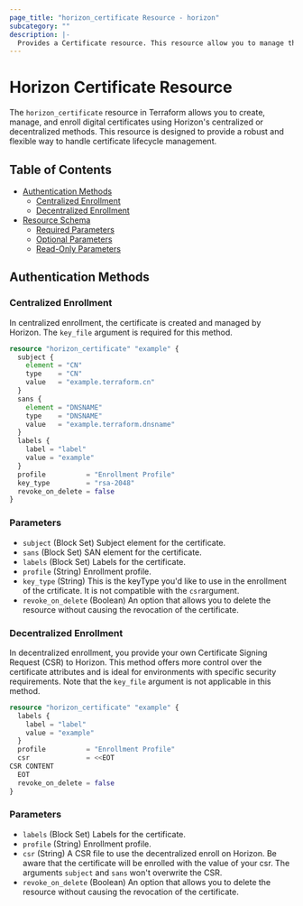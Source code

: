 ```yaml
---
page_title: "horizon_certificate Resource - horizon"
subcategory: ""
description: |-
  Provides a Certificate resource. This resource allow you to manage the life cycle of a certificate.
---
```


# Horizon Certificate Resource

The `horizon_certificate` resource in Terraform allows you to create, manage, and enroll digital certificates using Horizon's centralized or decentralized methods. This resource is designed to provide a robust and flexible way to handle certificate lifecycle management.

## Table of Contents

- [Authentication Methods](#authentication-methods)
  - [Centralized Enrollment](#centralized-enrollment)
  - [Decentralized Enrollment](#decentralized-enrollment)
- [Resource Schema](#resource-schema)
  - [Required Parameters](#required-parameters)
  - [Optional Parameters](#optional-parameters)
  - [Read-Only Parameters](#read-only-parameters)

## Authentication Methods

### Centralized Enrollment

In centralized enrollment, the certificate is created and managed by Horizon. The `key_file` argument is required for this method.

```terraform
resource "horizon_certificate" "example" {
  subject {
    element = "CN"
    type    = "CN"
    value   = "example.terraform.cn"
  }
  sans {
    element = "DNSNAME"
    type    = "DNSNAME"
    value   = "example.terraform.dnsname"
  }
  labels {
    label = "label"
    value = "example"
  }
  profile          = "Enrollment Profile"
  key_type         = "rsa-2048"
  revoke_on_delete = false
}
```

### Parameters

- `subject` (Block Set) Subject element for the certificate.
- `sans` (Block Set) SAN element for the certificate.
- `labels` (Block Set) Labels for the certificate. 
- `profile` (String) Enrollment profile.
- `key_type` (String) This is the keyType you'd like to use in the enrollment of the crtificate. It is not compatible
  with the `csr`argument.
- `revoke_on_delete` (Boolean) An option that allows you to delete the resource without causing the revocation of the
  certificate.


### Decentralized Enrollment

In decentralized enrollment, you provide your own Certificate Signing Request (CSR) to Horizon. This method offers more control over the certificate attributes and is ideal for environments with specific security requirements. Note that the `key_file` argument is not applicable in this method.

```terraform
resource "horizon_certificate" "example" {
  labels {
    label = "label"
    value = "example"
  }
  profile          = "Enrollment Profile"
  csr              = <<EOT
CSR CONTENT
  EOT
  revoke_on_delete = false
}

```

### Parameters

- `labels` (Block Set) Labels for the certificate.
- `profile` (String) Enrollment profile.
- `csr` (String) A CSR file to use the decentralized enroll on Horizon. Be aware that the certificate will be enrolled
  with the value of your csr. The arguments `subject` and `sans` won't overwrite the CSR.
- `revoke_on_delete` (Boolean) An option that allows you to delete the resource without causing the revocation of the
  certificate.
